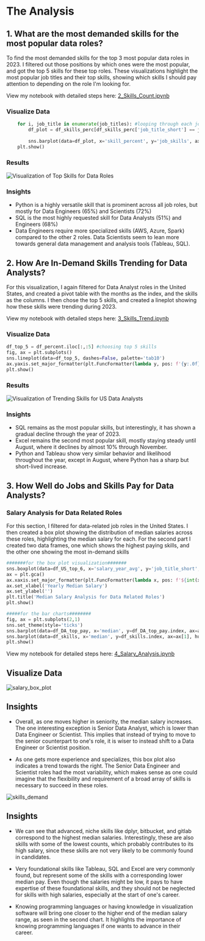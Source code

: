 # The Analysis

## 1. What are the most demanded skills for the most popular data roles?

To find the most demanded skills for the top 3 most popular data roles in 2023. I filtered out those positions by which ones were the most popular, and got the top 5 skills for these top roles. These visualizations highlight the most popular job titles and their top skills, showing which skills I should pay attention to depending on the role I'm looking for. 

View my notebook with detailed steps here: [2_Skills_Count.ipynb](2_Skills_Count.ipynb)

### Visualize Data


```python
    for i, job_title in enumerate(job_titles): #looping through each job title
        df_plot = df_skills_perc[df_skills_perc['job_title_short'] == job_title].head(5) #filtering for only that job title
    
        sns.barplot(data=df_plot, x='skill_percent', y='job_skills', ax=ax[i], hue='skill_count', palette='dark:b_r', legend=False)
    plt.show()
```
### Results

![Visualization of Top Skills for Data Roles](Images/skills_count.png)

### Insights

- Python is a highly versatile skill that is prominent across all job roles, but mostly for Data Engineers (65%) and Scientists (72%)
- SQL is the most highly requested skill for Data Analysts (51%) and Engineers (68%)
- Data Engineers require more specialized skills (AWS, Azure, Spark) compared to the other 2 roles. Data Scientists seem to lean more towards general data management and analysis tools (Tableau, SQL).

## 2. How Are In-Demand Skills Trending for Data Analysts?

For this visualization, I again filtered for Data Analyst roles in the United States, and created a pivot table with the months as the index, and the skills as the columns. I then chose the top 5 skills, and created a lineplot showing how these skills were trending during 2023. 

View my notebook with detailed steps here: [3_Skills_Trend.ipynb](3_Skills_Trend.ipynb)
### Visualize Data

```python
df_top_5 = df_percent.iloc[:,:5] #choosing top 5 skills
fig, ax = plt.subplots()
sns.lineplot(data=df_top_5, dashes=False, palette='tab10')
ax.yaxis.set_major_formatter(plt.FuncFormatter(lambda y, pos: f'{y:.0f}%'))
plt.show()
```

### Results

![Visualization of Trending Skills for US Data Analysts](Images/trending_skills.png)

### Insights

- SQL remains as the most popular skills, but interestingly, it has shown a gradual decline through the year of 2023.
- Excel remains the second most popular skill, mostly staying steady until August, where it declines by almost 10% through November.
- Python and Tableau show very similar behavior and likelihood throughout the year, except in August, where Python has a sharp but short-lived increase.

## 3. How Well do Jobs and Skills Pay for Data Analysts?

### Salary Analysis for Data Related Roles

For this section, I filtered for data-related job roles in the United States. I then created a box plot showing the distribution of median salaries across these roles, highlighting the median salary for each. For the second part I created two data frames, one which shows the highest paying skills, and the other one showing the most in-demand skills

```python
#######for the box plot visualization#######
sns.boxplot(data=df_US_top_6, x='salary_year_avg', y='job_title_short', order=job_order) 
ax = plt.gca()
ax.xaxis.set_major_formatter(plt.FuncFormatter(lambda x, pos: f'${int(x/1000)}K'))
ax.set_xlabel('Yearly Median Salary')
ax.set_ylabel('')
plt.title('Median Salary Analysis for Data Related Roles')
plt.show()

#####for the bar charts########
fig, ax = plt.subplots(2,1)
sns.set_theme(style='ticks')
sns.barplot(data=df_DA_top_pay, x='median', y=df_DA_top_pay.index, ax=ax[0], hue='median', palette='dark:b_r') #plotting highest paying skills
sns.barplot(data=df_skills, x='median', y=df_skills.index, ax=ax[1], hue='median', palette='light:b') #plotting top 10 most frequent skills
plt.show()
```
View my notebook for detailed steps here: [4_Salary_Analysis.ipynb](4_Salary_Analysis.ipynb)

## Visualize Data

![salary_box_plot](Images/salary_box_plot.png)

## Insights

- Overall, as one moves higher in seniority, the median salary increases. The one interesting exception is Senior Data Analyst, which is lower than Data Engineer or Scientist. This implies that instead of trying to move to the senior counterpart to one's role, it is wiser to instead shift to a Data Engineer or Scientist position. 

-  As one gets more experience and specializes, this box plot also indicates a trend towards the right. The Senior Data Engineer and Scientist roles had the most variability, which makes sense as one could imagine that the flexibility and requirement of a broad array of skills is necessary to succeed in these roles.

![skills_demand](Images/skills_demand_salary.png)

## Insights

- We can see that advanced, niche skills like dplyr, bitbucket, and gitlab correspond to the highest median salaries. Interestingly, these are also skills with some of the lowest counts, which probably contributes to its high salary, since these skills are not very likely to be commonly found in candidates.

- Very foundational skills like Tableau, SQL and Excel are very commonly found, but represent some of the skills with a corresponding lower median pay. Even though the salaries might be low, it pays to have expertise of these foundational skills, and they should not be neglected for skills with high salaries, especially at the start of one's career.

- Knowing programming languages or having knowledge in visualization software will bring one closer to the higher end of the median salary range, as seen in the second chart. It highlights the importance of knowing programming languages if one wants to advance in their career.


